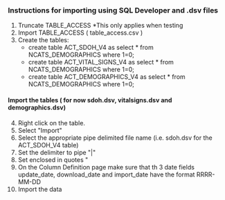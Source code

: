 ### Instructions for importing using SQL Developer and .dsv files
1. Truncate TABLE_ACCESS *This only applies when testing
2. Import TABLE_ACCESS ( table_access.csv ) 
3. Create the tables:
	- create table ACT_SDOH_V4 as select * from NCATS_DEMOGRAPHICS where 1=0;
	- create table ACT_VITAL_SIGNS_V4 as select * from NCATS_DEMOGRAPHICS where 1=0;
	- create table ACT_DEMOGRAPHICS_V4 as select * from NCATS_DEMOGRAPHICS where 1=0;
	

#### Import the tables ( for now sdoh.dsv, vitalsigns.dsv and demographics.dsv)
4. Right click on the table.
5. Select "Import"
6. Select the appropriate pipe delimited file name (i.e. sdoh.dsv for the ACT_SDOH_V4 table)
7. Set the delimiter to pipe "|"
8. Set enclosed in quotes "
9. On the Column Definition page make sure that th 3 date fields update_date, download_date and import_date have the format RRRR-MM-DD
10. Import the data

